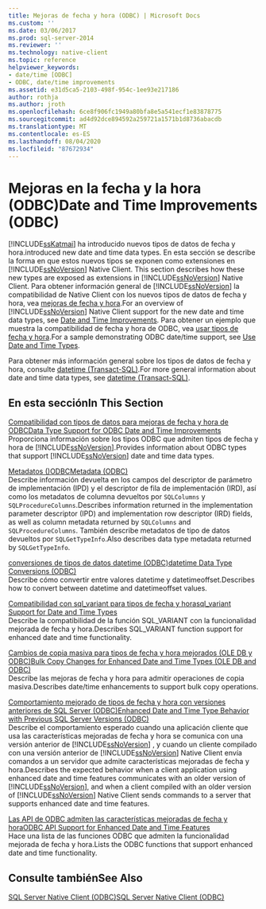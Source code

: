 ```yaml
---
title: Mejoras de fecha y hora (ODBC) | Microsoft Docs
ms.custom: ''
ms.date: 03/06/2017
ms.prod: sql-server-2014
ms.reviewer: ''
ms.technology: native-client
ms.topic: reference
helpviewer_keywords:
- date/time [ODBC]
- ODBC, date/time improvements
ms.assetid: e31d5ca5-2103-498f-954c-1ee93e217186
author: rothja
ms.author: jroth
ms.openlocfilehash: 6ce8f906fc1949a80bfa8e5a541ecf1e83878775
ms.sourcegitcommit: ad4d92dce894592a259721a1571b1d8736abacdb
ms.translationtype: MT
ms.contentlocale: es-ES
ms.lasthandoff: 08/04/2020
ms.locfileid: "87672934"
---
```

# <a name="date-and-time-improvements-odbc"></a><span data-ttu-id="335dc-102">Mejoras en la fecha y la hora (ODBC)</span><span class="sxs-lookup"><span data-stu-id="335dc-102">Date and Time Improvements (ODBC)</span></span>
  [!INCLUDE[ssKatmai](../../includes/sskatmai-md.md)] <span data-ttu-id="335dc-103">ha introducido nuevos tipos de datos de fecha y hora.</span><span class="sxs-lookup"><span data-stu-id="335dc-103">introduced new date and time data types.</span></span> <span data-ttu-id="335dc-104">En esta sección se describe la forma en que estos nuevos tipos se exponen como extensiones en [!INCLUDE[ssNoVersion](../../includes/ssnoversion-md.md)] Native Client. </span><span class="sxs-lookup"><span data-stu-id="335dc-104">This section describes how these new types are exposed as extensions in [!INCLUDE[ssNoVersion](../../includes/ssnoversion-md.md)] Native Client.</span></span> <span data-ttu-id="335dc-105">Para obtener información general de [!INCLUDE[ssNoVersion](../../includes/ssnoversion-md.md)] la compatibilidad de Native Client con los nuevos tipos de datos de fecha y hora, vea [mejoras de fecha y hora](../native-client/features/date-and-time-improvements.md).</span><span class="sxs-lookup"><span data-stu-id="335dc-105">For an overview of [!INCLUDE[ssNoVersion](../../includes/ssnoversion-md.md)] Native Client support for the new date and time data types, see [Date and Time Improvements](../native-client/features/date-and-time-improvements.md).</span></span> <span data-ttu-id="335dc-106">Para obtener un ejemplo que muestra la compatibilidad de fecha y hora de ODBC, vea [usar tipos de fecha y hora](../native-client-odbc-how-to/use-date-and-time-types.md).</span><span class="sxs-lookup"><span data-stu-id="335dc-106">For a sample demonstrating ODBC date/time support, see [Use Date and Time Types](../native-client-odbc-how-to/use-date-and-time-types.md).</span></span>  
  
 <span data-ttu-id="335dc-107">Para obtener más información general sobre los tipos de datos de fecha y hora, consulte [datetime &#40;Transact-SQL&#41;](/sql/t-sql/data-types/datetime-transact-sql).</span><span class="sxs-lookup"><span data-stu-id="335dc-107">For more general information about date and time data types, see [datetime &#40;Transact-SQL&#41;](/sql/t-sql/data-types/datetime-transact-sql).</span></span>  
  
## <a name="in-this-section"></a><span data-ttu-id="335dc-108">En esta sección</span><span class="sxs-lookup"><span data-stu-id="335dc-108">In This Section</span></span>  
 [<span data-ttu-id="335dc-109">Compatibilidad con tipos de datos para mejoras de fecha y hora de ODBC</span><span class="sxs-lookup"><span data-stu-id="335dc-109">Data Type Support for ODBC Date and Time Improvements</span></span>](../../relational-databases/native-client-odbc-date-time/data-type-support-for-odbc-date-and-time-improvements.md)  
 <span data-ttu-id="335dc-110">Proporciona información sobre los tipos ODBC que admiten tipos de fecha y hora de [!INCLUDE[ssNoVersion](../../includes/ssnoversion-md.md)].</span><span class="sxs-lookup"><span data-stu-id="335dc-110">Provides information about ODBC types that support [!INCLUDE[ssNoVersion](../../includes/ssnoversion-md.md)] date and time data types.</span></span>  
  
 [<span data-ttu-id="335dc-111">Metadatos &#40;&#41;ODBC</span><span class="sxs-lookup"><span data-stu-id="335dc-111">Metadata &#40;ODBC&#41;</span></span>](../../database-engine/dev-guide/metadata-odbc.md)  
 <span data-ttu-id="335dc-112">Describe información devuelta en los campos del descriptor de parámetro de implementación (IPD) y el descriptor de fila de implementación (IRD), así como los metadatos de columna devueltos por `SQLColumns` y `SQLProcedureColumns`.</span><span class="sxs-lookup"><span data-stu-id="335dc-112">Describes information returned in the implementation parameter descriptor (IPD) and implementation row descriptor (IRD) fields, as well as column metadata returned by `SQLColumns` and `SQLProcedureColumns`.</span></span> <span data-ttu-id="335dc-113">También describe metadatos de tipo de datos devueltos por `SQLGetTypeInfo`.</span><span class="sxs-lookup"><span data-stu-id="335dc-113">Also describes data type metadata returned by `SQLGetTypeInfo`.</span></span>  
  
 [<span data-ttu-id="335dc-114">conversiones de tipos de datos datetime &#40;ODBC&#41;</span><span class="sxs-lookup"><span data-stu-id="335dc-114">datetime Data Type Conversions &#40;ODBC&#41;</span></span>](datetime-data-type-conversions-odbc.md)  
 <span data-ttu-id="335dc-115">Describe cómo convertir entre valores datetime y datetimeoffset.</span><span class="sxs-lookup"><span data-stu-id="335dc-115">Describes how to convert between datetime and datetimeoffset values.</span></span>  
  
 [<span data-ttu-id="335dc-116">Compatibilidad con sql_variant para tipos de fecha y hora</span><span class="sxs-lookup"><span data-stu-id="335dc-116">sql_variant Support for Date and Time Types</span></span>](sql-variant-support-for-date-and-time-types.md)  
 <span data-ttu-id="335dc-117">Describe la compatibilidad de la función SQL_VARIANT con la funcionalidad mejorada de fecha y hora.</span><span class="sxs-lookup"><span data-stu-id="335dc-117">Describes SQL_VARIANT function support for enhanced date and time functionality.</span></span>  
  
 [<span data-ttu-id="335dc-118">Cambios de copia masiva para tipos de fecha y hora mejorados &#40;OLE DB y ODBC&#41;</span><span class="sxs-lookup"><span data-stu-id="335dc-118">Bulk Copy Changes for Enhanced Date and Time Types &#40;OLE DB and ODBC&#41;</span></span>](../../relational-databases/native-client-odbc-date-time/bulk-copy-changes-for-enhanced-date-and-time-types-ole-db-and-odbc.md)  
 <span data-ttu-id="335dc-119">Describe las mejoras de fecha y hora para admitir operaciones de copia masiva.</span><span class="sxs-lookup"><span data-stu-id="335dc-119">Describes date/time enhancements to support bulk copy operations.</span></span>  
  
 [<span data-ttu-id="335dc-120">Comportamiento mejorado de tipos de fecha y hora con versiones anteriores de SQL Server &#40;ODBC&#41;</span><span class="sxs-lookup"><span data-stu-id="335dc-120">Enhanced Date and Time Type Behavior with Previous SQL Server Versions &#40;ODBC&#41;</span></span>](enhanced-date-and-time-type-behavior-with-previous-sql-server-versions-odbc.md)  
 <span data-ttu-id="335dc-121">Describe el comportamiento esperado cuando una aplicación cliente que usa las características mejoradas de fecha y hora se comunica con una versión anterior de [!INCLUDE[ssNoVersion](../../includes/ssnoversion-md.md)] , y cuando un cliente compilado con una versión anterior de [!INCLUDE[ssNoVersion](../../includes/ssnoversion-md.md)] Native Client envía comandos a un servidor que admite características mejoradas de fecha y hora.</span><span class="sxs-lookup"><span data-stu-id="335dc-121">Describes the expected behavior when a client application using enhanced date and time features communicates with an older version of [!INCLUDE[ssNoVersion](../../includes/ssnoversion-md.md)], and when a client compiled with an older version of [!INCLUDE[ssNoVersion](../../includes/ssnoversion-md.md)] Native Client sends commands to a server that supports enhanced date and time features.</span></span>  
  
 [<span data-ttu-id="335dc-122">Las API de ODBC admiten las características mejoradas de fecha y hora</span><span class="sxs-lookup"><span data-stu-id="335dc-122">ODBC API Support for Enhanced Date and Time Features</span></span>](odbc-api-support-for-enhanced-date-and-time-features.md)  
 <span data-ttu-id="335dc-123">Hace una lista de las funciones ODBC que admiten la funcionalidad mejorada de fecha y hora.</span><span class="sxs-lookup"><span data-stu-id="335dc-123">Lists the ODBC functions that support enhanced date and time functionality.</span></span>  
  
## <a name="see-also"></a><span data-ttu-id="335dc-124">Consulte también</span><span class="sxs-lookup"><span data-stu-id="335dc-124">See Also</span></span>  
 [<span data-ttu-id="335dc-125">SQL Server Native Client &#40;ODBC&#41;</span><span class="sxs-lookup"><span data-stu-id="335dc-125">SQL Server Native Client &#40;ODBC&#41;</span></span>](../../relational-databases/native-client/odbc/sql-server-native-client-odbc.md)  
  
  
